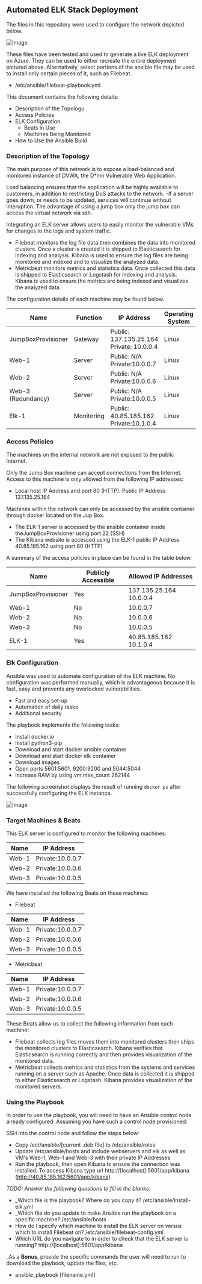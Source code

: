 ## Automated ELK Stack Deployment

The files in this repository were used to configure the network depicted below.

![image](https://user-images.githubusercontent.com/85324134/122702082-e564e500-d20b-11eb-8007-854a5468b95e.png)

These files have been tested and used to generate a live ELK deployment on Azure. They can be used to either recreate the entire deployment pictured above. Alternatively, select portions of the ansible file may be used to install only certain pieces of it, such as Filebeat.

- /etc/ansible/filebeat-playbook.yml

This document contains the following details:
- Description of the Topologu
- Access Policies
- ELK Configuration
  - Beats in Use
  - Machines Being Monitored
- How to Use the Ansible Build


### Description of the Topology

The main purpose of this network is to expose a load-balanced and monitored instance of DVWA, the D*mn Vulnerable Web Application.

Load balancing ensures that the application will be highly available to customers, in addition to restricting DoS attacks to the network.
-If a server goes down, or needs to be updated, services will continue without interuption. The advantage of using a jump box only the jump box can access the virtual network via ssh. 

Integrating an ELK server allows users to easily monitor the vulnerable VMs for changes to the logs and system traffic.
- Filebeat monitors the log file data then combines the data into monitored clusters. Once a cluster is created it is shipped to Elasticsearch for indexing and analysis. Kibana is used to ensure the log files are being monitored and indexed and to visualize the analyzed data. 
- Metricbeat monitors metrics and statistics data. Once collected this data is shipped to Elasticsearch or Logstash for indexing and analysis. Kibana is used to ensure the metrics are being indexed and visualizes the analyzed data. 

The configuration details of each machine may be found below.

| Name               | Function   | IP Address                                | Operating System |
|--------------------|------------|-------------------------------------------|------------------|
| JumpBoxProvisioner | Gateway    | Public: 137.135.25.164  Private: 10.0.0.4 | Linux            | 
| Web-1              | Server     | Public: N/A  Private:10.0.0.7             | Linux            |
| Web-2              | Server     | Public: N/A  Private:10.0.0.6             | Linux            |
| Web-3 (Redundancy) | Server     | Public: N/A  Private:10.0.0.5             | Linux            |
| Elk-1              | Monitoring | Public: 40.85.185.162  Private:10.1.0.4   | Linux            |


### Access Policies

The machines on the internal network are not exposed to the public Internet. 

Only the Jump Box machine can accept connections from the Internet. Access to this machine is only allowed from the following IP addresses:
- Local host IP Address and port 80 (HTTP). Public IP Address 137.135.25.164

Machines within the network can only be accessed by the ansible container through docker located on the Jup Box.
- The ELK-1 server is accessed by the ansible container inside theJumpBoxProvisioner using port 22 (SSH)
- The Kibana website is accessed using the ELK-1 public IP Address 40.85.185.162 using port 80 (HTTP)

A summary of the access policies in place can be found in the table below.

| Name     | Publicly Accessible | Allowed IP Addresses    |
|----------|---------------------|-------------------------|
| JumpBoxProvisioner | Yes       | 137.135.25.164 10.0.0.4 |
| Web-1              | No        | 10.0.0.7                |
| Web-2              | No        | 10.0.0.6                |
| Web-3              | No        | 10.0.0.5                |
| ELK-1              | Yes       | 40.85.185.162 10.1.0.4  |


### Elk Configuration

Ansible was used to automate configuration of the ELK machine. No configuration was performed manually, which is advantageous because it is fast, easy and prevents any overlooked vulnerabilities.
- Fast and easy set-up
- Automation of daily tasks
- Additional security

The playbook implements the following tasks:
- Install docker.io
- Install python3-pip
- Download and start docker ansible container
- Download and start docker elk container
- Download images
- Open ports 5601:5601, 9200:9200 and 5044:5044
- Increase RAM by using vm.max_count 262144

The following screenshot displays the result of running `docker ps` after successfully configuring the ELK instance.

![image](https://user-images.githubusercontent.com/85324134/122702731-3b865800-d20d-11eb-8d7a-440708c6013e.png)

### Target Machines & Beats
This ELK server is configured to monitor the following machines:

| Name  | IP Address       |                
|-------|------------------|
| Web-1 | Private:10.0.0.7 |
| Web-2 | Private:10.0.0.6 |
| Web-3 | Private:10.0.0.5 |

We have installed the following Beats on these machines:
- Filebeat

| Name  | IP Address       |                
|-------|------------------|
| Web-1 | Private:10.0.0.7 |
| Web-2 | Private:10.0.0.6 |
| Web-3 | Private:10.0.0.5 |

- Metricbeat

| Name  | IP Address       |                
|-------|------------------|
| Web-1 | Private:10.0.0.7 |
| Web-2 | Private:10.0.0.6 |
| Web-3 | Private:10.0.0.5 |

These Beats allow us to collect the following information from each machine:
- Filebeat collects log files moves them into monitored clusters then ships the monitored clusters to Elasticsearch. Kibana verifies that Elasticsearch is running correctly and then provides visualization of the monitored data. 
- Metricbeat collects metrics and statistics from the systems and services running on a server such as Apache. Once data is collected it is shipped to either Elasticsearch or Logstash. Kibana provides visualization of the monitored servers.  

### Using the Playbook
In order to use the playbook, you will need to have an Ansible control node already configured. Assuming you have such a control node provisioned: 

SSH into the control node and follow the steps below:
- Copy /ect/ansible/[current .deb file] to /etc/ansible/roles
- Update /etc/ansible/hosts and include webservers and elk as well as VM's Web-1, Web-1 and Web-3 with their private IP Addresses
- Run the playbook, then open Kibana to ensure the connection was installed. To access Kibana type url http://[localhost]:5601/app/kibana (http://40.85.185.162:5601/app/kibana)

_TODO: Answer the following questions to fill in the blanks:_
- _Which file is the playbook? Where do you copy it? 
  /etc/ansible/install-elk.yml
- _Which file do you update to make Ansible run the playbook on a specific machine?
  /etc/ansible/hosts
-   How do I specify which machine to install the ELK server on versus which to install Filebeat on?
  /etc/ansible/filebeat-config.yml
-  Which URL do you navigate to in order to check that the ELK server is running?
  http://[localhost]:5601/app/kibana

_As a **Bonus**, provide the specific commands the user will need to run to download the playbook, update the files, etc.
- ansible_playbook [filename.yml]
